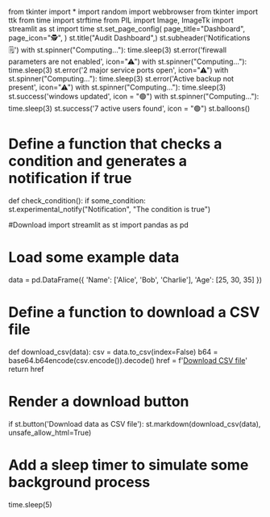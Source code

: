 from tkinter import *
import random
import webbrowser
from tkinter import ttk
from time import strftime
from PIL import Image, ImageTk
import streamlit as st
import time
st.set_page_config(
    page_title="Dashboard",
    page_icon="🕵",
)
st.title("Audit Dashboard",)
st.subheader('Notifications 🗒')
with st.spinner("Computing..."):
    time.sleep(3)
st.error('firewall parameters are not enabled', icon="⚠")
with st.spinner("Computing..."):
    time.sleep(3)
st.error('2 major service ports open', icon="⚠")
with st.spinner("Computing..."):
    time.sleep(3)
st.error('Active backup not present', icon="⚠")
with st.spinner("Computing..."):
    time.sleep(3)
st.success('windows updated', icon = "🟢")
with st.spinner("Computing..."):
    time.sleep(3)
st.success('7 active users found', icon = "🟢")
st.balloons()


# Define a function that checks a condition and generates a notification if true
def check_condition():
    if some_condition:
        st.experimental_notify("Notification", "The condition is true")



#Download
import streamlit as st
import pandas as pd

# Load some example data
data = pd.DataFrame({
    'Name': ['Alice', 'Bob', 'Charlie'],
    'Age': [25, 30, 35]
})

# Define a function to download a CSV file
def download_csv(data):
    csv = data.to_csv(index=False)
    b64 = base64.b64encode(csv.encode()).decode() 
    href = f'<a href="data:file/csv;base64,{b64}" download="data.csv">Download CSV file</a>'
    return href

# Render a download button
if st.button('Download data as CSV file'):
    st.markdown(download_csv(data), unsafe_allow_html=True)



# Add a sleep timer to simulate some background process
time.sleep(5)

